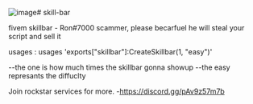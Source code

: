 ![image](https://user-images.githubusercontent.com/31771817/135759503-53720566-aa19-4435-a4ce-47975168dc7a.png)# skill-bar

fivem skillbar  - Ron#7000 scammer, please becarfuel he will steal your script and sell it

usages : 
usages 'exports["skillbar"]:CreateSkillbar(1, "easy")'

--the one is how much times the skillbar gonna showup
--the easy represants the diffuclty

Join rockstar services for more.  -https://discord.gg/pAv9z57m7b
